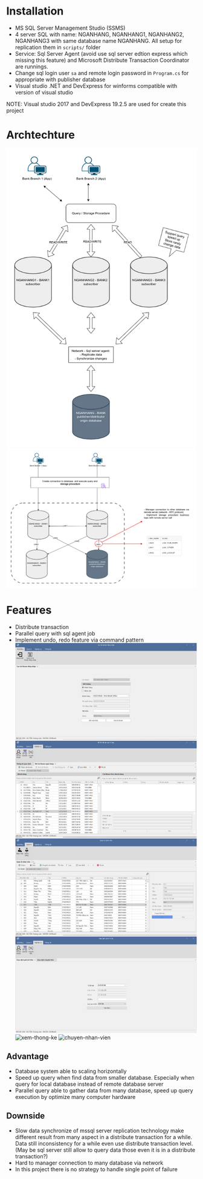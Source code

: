 # Installation
- MS SQL Server Management Studio (SSMS)
- 4 server SQL with name: NGANHANG, NGANHANG1, NGANHANG2, NGANHANG3 with same database name NGANHANG. All setup for replication them in `scripts/` folder
- Service: Sql  Server Agent (avoid use sql server edtion express which missing this feature) and Microsoft Distribute Transaction Coordinator are runnings.
- Change sql login user `sa` and remote login password in `Program.cs` for appropriate with publisher database
- Visual studio .NET and DevExpress for winforms compatible with version of visual studio

NOTE: Visual studio 2017 and DevExpress 19.2.5 are used for create this project

# Archtechture 
![system-design](assets/peer-to-peer.png)
![database-connection](assets/database-connetion.png)
# Features
- Distribute transaction
- Parallel query with sql agent job
- Implement undo, redo feature via command pattern
![tao-login_xem-sao-ke](assets/tao-login_xem-sao-ke.gif)
![tao-tk-tu-kh](assets/tao-tk-tu-kh.gif)
![them-xoa-nhanvien](assets/them-xoa-nhanvien.gif)
![thuc-hien-giao-dich](assets/thuc-hien-giao-dich.gif)
![xem-thong-ke](assets/xem-thong-ke.gif)
![chuyen-nhan-vien](assets/chuyen-nhan-vien.gif)

## Advantage 
- Database system able to scaling horizontally
- Speed up query when find data from smaller database. Especially when query for local database instead of remote database server
- Parallel query able to gather data from many database, speed up query execution by optimize many computer hardware
## Downside 
- Slow data synchronize of mssql server replication technology make different result from many aspect in a distribute transaction for a while. Data still inconsistency for a while even use distribute transaction level. (May be sql server still allow to query data those even it is in a distribute transaction?)
- Hard to manager connection to many database via network
- In this project there is no strategy to handle single point of failure
